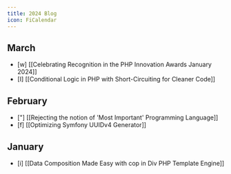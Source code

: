 ```yaml
---
title: 2024 Blog
icon: FiCalendar
---
```

## March
- [w] [[Celebrating Recognition in the PHP Innovation Awards January 2024]]
- [I] [[Conditional Logic in PHP with Short-Circuiting for Cleaner Code]]
## February
- ["] [[Rejecting the notion of 'Most Important' Programming Language]]
- [f] [[Optimizing Symfony UUIDv4 Generator]]
## January
- [i] [[Data Composition Made Easy with cop in Div PHP Template Engine]]